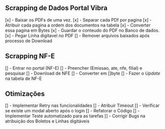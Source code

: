 ## Scrapping de Dados Portal Vibra

[x] - Baixar os PDFs de uma vez.
[x] - Separar cada PDf por pagina 
[x] - Atribuir cada pagina a ordem dos documentos na tabela
[x] - Converter essa pagina em Bytes 
[x] - Guardar o conteudo do PDF no Banco de dados.
[x] - Pegar Linha digitavel no PDF
[] - Remover arquivos baixados após processo de Download

## Scrapping  NF-E
[] - Entrar no portal (NF-E)
[] - Preencher (Emissao, ate, nfe, filial) e pesquisar
[] - Download de NFE
[] - Converter em []byte
[] - Fazer o *Update* na tabela de NF-E


## Otimizações
[] - Implementar Retry nas funcionalidades
[] - Atribuir Timeout
[] - Verificar se existe um modal aberto após o login
[] - Refatorar o Código
[] - Implementar Teste automatizado para as tarefas
[] - Corrigir Bugs na atribuição dos Boletos e Linhas digitáveis
